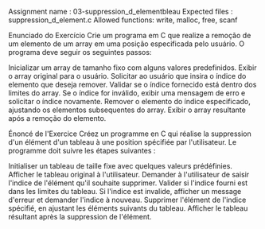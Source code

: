 Assignment name  : 03-suppression_d_elementbleau
Expected files   : suppression_d_element.c
Allowed functions: write, malloc, free, scanf

Enunciado do Exercício
Crie um programa em C que realize a remoção de um elemento de um array em uma posição especificada pelo usuário. 
O programa deve seguir os seguintes passos:

Inicializar um array de tamanho fixo com alguns valores predefinidos.
Exibir o array original para o usuário.
Solicitar ao usuário que insira o índice do elemento que deseja remover.
Validar se o índice fornecido está dentro dos limites do array.
Se o índice for inválido, exibir uma mensagem de erro e solicitar o índice novamente.
Remover o elemento do índice especificado, ajustando os elementos subsequentes do array.
Exibir o array resultante após a remoção do elemento.


Énoncé de l'Exercice
Créez un programme en C qui réalise la suppression d'un élément d'un tableau à une position spécifiée par l'utilisateur. 
Le programme doit suivre les étapes suivantes :

Initialiser un tableau de taille fixe avec quelques valeurs prédéfinies.
Afficher le tableau original à l'utilisateur.
Demander à l'utilisateur de saisir l'indice de l'élément qu'il souhaite supprimer.
Valider si l'indice fourni est dans les limites du tableau.
Si l'indice est invalide, afficher un message d'erreur et demander l'indice à nouveau.
Supprimer l'élément de l'indice spécifié, en ajustant les éléments suivants du tableau.
Afficher le tableau résultant après la suppression de l'élément.
